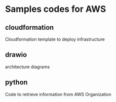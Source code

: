 # Samples codes for AWS

## cloudformation
Cloudformation template to deploy infrastructure

## drawio
architecture diagrams

## python
Code to retrieve information from AWS Organization